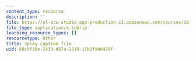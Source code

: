 ```yaml
---
content_type: resource
description: ''
file: https://ol-ocw-studio-app-production.s3.amazonaws.com/courses/18-03sc-differential-equations-fall-2011/68c5f38e2433d87a221911b2f94d478f_eyNm7XGJr4s.srt
file_type: application/x-subrip
learning_resource_types: []
resourcetype: Other
title: 3play caption file
uid: 68c5f38e-2433-d87a-2219-11b2f94d478f
---
```

